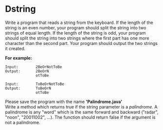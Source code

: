 # Dstring
Write a program that reads a string from the keyboard. If the length of the string is an even number, your program should split the string into two strings of equal length. If the length of the string is odd, your program should split the string into two strings where the first part has one more character than the second part. Your program should output the two strings it created.

**For example:**

    Input:        2BeOrNotToBe
    Output:       2BeOrN
                  otToBe
                  
    Input:        ToBeOrNotToBe
    Output:       ToBeOrN
                  otToBe
                  
Please save the program with the name **'Palindrome.java'**\
Write a method which returns true if the string parameter is a *palindrome*. A palindrome is any "word" which is the same forward and backward ("radar", "noon", "20011002", ...). The function should return false if the argument is not a palindrome. 
